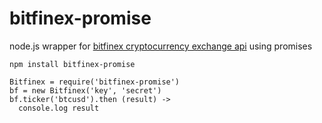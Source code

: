 bitfinex-promise
================

node.js wrapper for [bitfinex cryptocurrency exchange api](https://www.bitfinex.com/pages/api) using promises

```
npm install bitfinex-promise
```

```
Bitfinex = require('bitfinex-promise')
bf = new Bitfinex('key', 'secret')
bf.ticker('btcusd').then (result) ->
  console.log result
```
